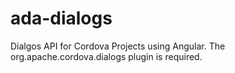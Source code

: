 # ada-dialogs
Dialgos API for Cordova Projects using Angular. The org.apache.cordova.dialogs plugin is required.

